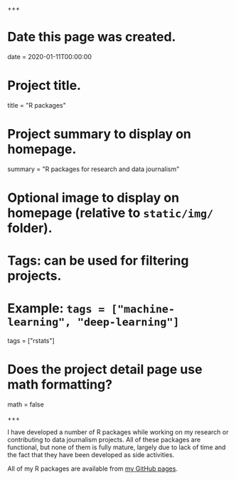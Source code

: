 +++
# Date this page was created.
date = 2020-01-11T00:00:00

# Project title.
title = "R packages"

# Project summary to display on homepage.
summary = "R packages for research and data journalism"

# Optional image to display on homepage (relative to `static/img/` folder).

# Tags: can be used for filtering projects.
# Example: `tags = ["machine-learning", "deep-learning"]`
tags = ["rstats"]


# Does the project detail page use math formatting?
math = false

+++

I have developed a number of R packages while working on my research or contributing to data journalism projects. All of these packages are functional, but none of them is fully mature, largely due to lack of time and the fact that they have been developed as side activities.

All of my R packages are available from [my GitHub pages](https://github.com/giocomai).

